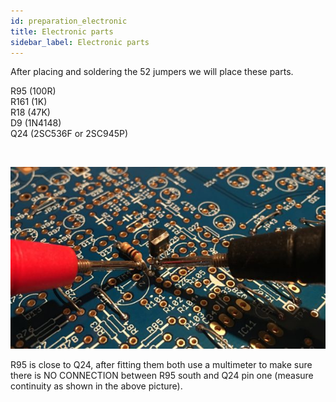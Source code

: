 ```yaml
---
id: preparation_electronic
title: Electronic parts
sidebar_label: Electronic parts
---
```


After placing and soldering the 52 jumpers we will place these parts.

R95 (100R)  
R161 (1K)  
R18 (47K)  
D9 (1N4148)  
Q24 (2SC536F or 2SC945P)

&nbsp;

![alt-text](assets/images/005.jpg)

R95 is close to Q24, after fitting them both use a multimeter to make sure there is NO CONNECTION between R95 south and Q24 pin one (measure continuity as shown in the above picture).
